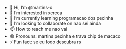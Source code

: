 - 👋 Hi, I’m @martins-x
- 👀 I’m interested in xereca
- 🌱 I’m currently learning programacao dos pecinha
- 💞️ I’m looking to collaborate on nao sei ainda
- 📫 How to reach me nao vai
- 😄 Pronouns: martins pecinha e trava chip de macaco
- ⚡ Fun fact: se eu fodo descubra rs

<!---
martins-x/martins-x is a ✨ special ✨ repository because its `README.md` (this file) appears on your GitHub profile.
You can click the Preview link to take a look at your changes.
--->
